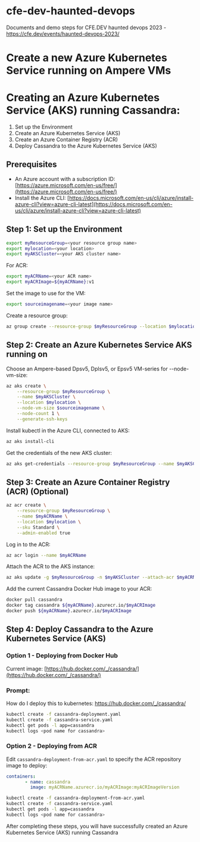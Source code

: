 # cfe-dev-haunted-devops
Documents and demo steps for CFE.DEV haunted devops 2023 - https://cfe.dev/events/haunted-devops-2023/

# Create a new Azure Kubernetes Service running on Ampere  VMs

# Creating an Azure Kubernetes Service (AKS) running Cassandra:

1. Set up the Environment
2. Create an Azure Kubernetes Service (AKS)
3. Create an Azure Container Registry (ACR)
4. Deploy Cassandra to the Azure Kubernetes Service (AKS)

## Prerequisites

- An Azure account with a subscription ID: [https://azure.microsoft.com/en-us/free/](https://azure.microsoft.com/en-us/free/)
- Install the Azure CLI: [https://docs.microsoft.com/en-us/cli/azure/install-azure-cli?view=azure-cli-latest](https://docs.microsoft.com/en-us/cli/azure/install-azure-cli?view=azure-cli-latest)

## Step 1: Set up the Environment

```bash
export myResourceGroup=<your resource group name>
export mylocation=<your location>
export myAKSCluster=<your AKS cluster name>
```

For ACR:

```bash
export myACRName=<your ACR name>
export myACRImage=${myACRName}:v1
```

Set the  image to use for the VM:

```bash
export sourceimagename=<your image name>
```

Create a resource group:

```bash
az group create --resource-group $myResourceGroup --location $mylocation
```

## Step 2: Create an Azure Kubernetes Service AKS running on 

Choose an Ampere-based Dpsv5, Dplsv5, or Epsv5 VM-series for --node-vm-size:

```bash
az aks create \
    --resource-group $myResourceGroup \
    --name $myAKSCluster \
    --location $mylocation \
    --node-vm-size $sourceimagename \
    --node-count 1 \
    --generate-ssh-keys
```

Install kubectl in the Azure CLI, connected to AKS:

```bash
az aks install-cli
```

Get the credentials of the new AKS cluster:

```bash
az aks get-credentials --resource-group $myResourceGroup --name $myAKSCluster --overwrite-existing
```

## Step 3: Create an Azure Container Registry (ACR) (Optional)

```bash
az acr create \
    --resource-group $myResourceGroup \
    --name $myACRName \
    --location $mylocation \
    --sku Standard \
    --admin-enabled true
```

Log in to the ACR:

```bash
az acr login --name $myACRName
```

Attach the ACR to the AKS instance:

```bash
az aks update -g $myResourceGroup -n $myAKSCluster --attach-acr $myACRName
```

Add the current Cassandra  Docker Hub image to your ACR:

```bash
docker pull cassandra
docker tag cassandra ${myACRName}.azurecr.io/$myACRImage
docker push ${myACRName}.azurecr.io/$myACRImage
```

## Step 4: Deploy Cassandra to the Azure Kubernetes Service (AKS)


### Option 1 - Deploying from Docker Hub

Current image: [https://hub.docker.com/_/cassandra/](https://hub.docker.com/_/cassandra/)

### Prompt: 
How do I deploy this to kubernetes: https://hub.docker.com/_/cassandra/

```bash
kubectl create -f cassandra-deployment.yaml
kubectl create -f cassandra-service.yaml
kubectl get pods -l app=cassandra
kubectl logs <pod name for cassandra>
```

### Option 2 - Deploying from ACR

Edit `cassandra-deployment-from-acr.yaml` to specify the ACR repository image to deploy:

```yaml
containers:
       - name: cassandra
         image: myACRName.azurecr.io/myACRImage:myACRImageVersion
```

```bash
kubectl create -f cassandra-deployment-from-acr.yaml
kubectl create -f cassandra-service.yaml
kubectl get pods -l app=cassandra
kubectl logs <pod name for cassandra>
```

After completing these steps, you will have successfully created an Azure Kubernetes Service (AKS) running Cassandra